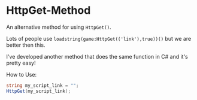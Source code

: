 # HttpGet-Method

An alternative method for using ``HttpGet()``.

Lots of people use `loadstring(game:HttpGet(('link'),true))()` but we are better then this.

I've developed another method that does the same function in C# and it's pretty easy!


How to Use:
```csharp
string my_script_link = "";
HttpGet(my_script_link);
```
